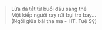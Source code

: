>Lửa đã tắt từ buổi đầu sáng thế  
>Một kiếp người ray rứt bụi tro bay...  
(Ngồi giữa bãi tha ma - HT. Tuệ Sỹ)
